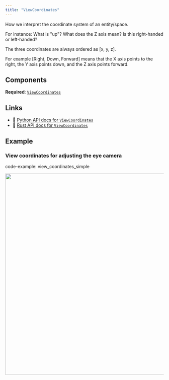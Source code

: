 ```yaml
---
title: "ViewCoordinates"
---
```


How we interpret the coordinate system of an entity/space.

For instance: What is "up"? What does the Z axis mean? Is this right-handed or left-handed?

The three coordinates are always ordered as [x, y, z].

For example [Right, Down, Forward] means that the X axis points to the right, the Y axis points
down, and the Z axis points forward.

## Components

**Required**: [`ViewCoordinates`](../components/view_coordinates.md)

## Links
 * 🐍 [Python API docs for `ViewCoordinates`](https://ref.rerun.io/docs/python/nightly/common/archetypes#rerun.archetypes.ViewCoordinates)
 * 🦀 [Rust API docs for `ViewCoordinates`](https://docs.rs/rerun/0.9.0-alpha.10/rerun/archetypes/struct.ViewCoordinates.html)

## Example

### View coordinates for adjusting the eye camera

code-example: view_coordinates_simple

<center>
<picture>
  <source media="(max-width: 480px)" srcset="https://static.rerun.io/viewcoordinates/0833f0dc8616a676b7b2c566f2a6f613363680c5/480w.png">
  <source media="(max-width: 768px)" srcset="https://static.rerun.io/viewcoordinates/0833f0dc8616a676b7b2c566f2a6f613363680c5/768w.png">
  <source media="(max-width: 1024px)" srcset="https://static.rerun.io/viewcoordinates/0833f0dc8616a676b7b2c566f2a6f613363680c5/1024w.png">
  <source media="(max-width: 1200px)" srcset="https://static.rerun.io/viewcoordinates/0833f0dc8616a676b7b2c566f2a6f613363680c5/1200w.png">
  <img src="https://static.rerun.io/viewcoordinates/0833f0dc8616a676b7b2c566f2a6f613363680c5/full.png" width="640">
</picture>
</center>

